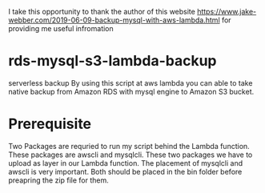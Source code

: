 
I take this opportunity to thank the author of this website https://www.jake-webber.com/2019-06-09-backup-mysql-with-aws-lambda.html for providing me useful infromation


# rds-mysql-s3-lambda-backup
serverless backup 
By using this script at aws lambda you can able to take native backup from Amazon RDS with mysql engine to Amazon S3 bucket.
#  Prerequisite
Two Packages are requried to run my script behind the Lambda function. These packages are awscli and mysqlcli. These two packages we have to    upload as layer in our Lambda function.
The placement of mysqlcli and awscli is very important. Both should be placed in the bin folder before preapring the zip file for them.





 
